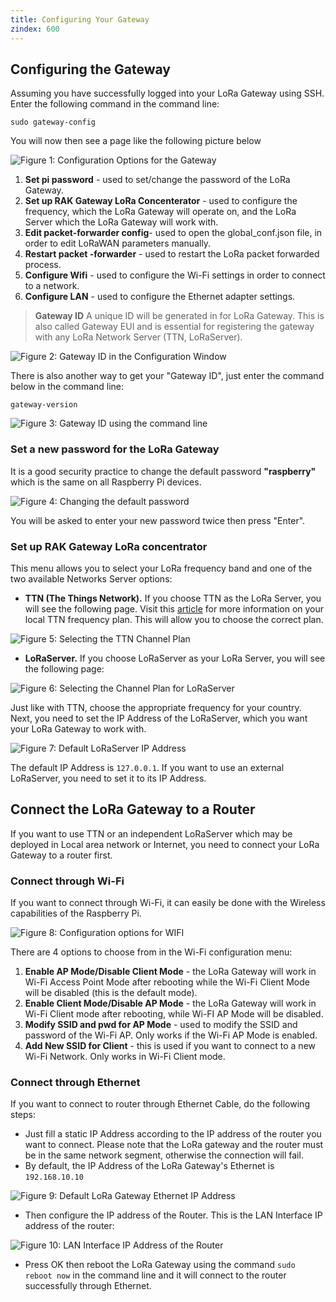 ```yaml
---
title: Configuring Your Gateway
zindex: 600
---
```

## Configuring the Gateway
Assuming you have successfully logged into your LoRa Gateway using SSH. Enter the following command in the command line:
```
sudo gateway-config
```

You will now then see a page like the following picture below


![Figure 1: Configuration Options for the Gateway](images/config-options.png)
1. **Set pi password** - used to set/change the password of the LoRa Gateway.
2. **Set up RAK Gateway LoRa Concenterator** - used to configure the frequency, which the LoRa Gateway will operate on, and the LoRa Server which the LoRa Gateway will work with.
3. **Edit packet-forwarder config**- used to open the global_conf.json file, in order to edit LoRaWAN parameters manually.
4. **Restart packet -forwarder** - used to restart the LoRa packet forwarded process.
5. **Configure Wifi** - used to configure the Wi-Fi settings in order to connect to a network.
6. **Configure LAN** - used to configure the Ethernet adapter settings.

>**Gateway ID** A unique ID will be generated in for LoRa Gateway. This is also called Gateway EUI and is essential for registering the gateway with any LoRa Network Server (TTN, LoRaServer).

![Figure 2: Gateway ID in the Configuration Window](images/gateway-id.png)

There is also another way to get your "Gateway ID", just enter the command below in the command line:

```
gateway-version
```

![Figure 3: Gateway ID using the command line](images/gateway-id-cmd.png)

### Set a new password for the LoRa Gateway
It is a good security practice to change the default password **"raspberry"** which is the same on all Raspberry Pi devices.

![Figure 4: Changing the default password](images/passwd.png)

You will be asked to enter your new password twice then press "Enter".

### Set up RAK Gateway LoRa concentrator
This menu allows you to select your LoRa frequency band and one of the two available Networks Server options:
* **TTN (The Things Network).** If you choose TTN as the LoRa Server, you will see the following page. Visit this [article](https://www.thethingsnetwork.org/docs/lorawan/frequencies-by-country.html) for more information on your local TTN frequency plan. This will allow you to choose the correct plan.

![Figure 5: Selecting the TTN Channel Plan](images/ttn.jpg)

* **LoRaServer.** If you choose LoRaServer as your LoRa Server, you will see the following page:

![Figure 6: Selecting the Channel Plan for LoRaServer](images/ttn-loraserver.png)

Just like with TTN, choose the appropriate frequency for your country. Next, you need to set the IP Address of the LoRaServer, which you want your LoRa Gateway to work with.

![Figure 7: Default LoRaServer IP Address](images/loraserver-ip.png)

The default IP Address is `127.0.0.1`. If you want to use an external LoRaServer, you need to set it to its IP Address.


## Connect the LoRa Gateway to a Router

If you want to use TTN or an independent LoRaServer which may be deployed in Local area network or Internet, you need to connect your LoRa Gateway to a router first.

### Connect through Wi-Fi
If you want to connect through Wi-Fi, it can easily be done with the Wireless capabilities of the Raspberry Pi.

![Figure 8: Configuration options for WIFI](images/wifi.png)

There are 4 options to choose from in the Wi-Fi configuration menu:

1. **Enable AP Mode/Disable Client Mode** - the LoRa Gateway will work in Wi-Fi Access Point Mode after rebooting while the Wi-Fi Client Mode will be disabled (this is the default mode).
2. **Enable Client Mode/Disable AP Mode** - the LoRa Gateway will work in Wi-Fi Client mode after rebooting, while Wi-FI AP Mode will be disabled.
3. **Modify SSID and pwd for AP Mode** - used to modify the SSID and password of the Wi-Fi AP. Only works if the Wi-Fi AP Mode is enabled.
4. **Add New SSID for Client** - this is used if you want to connect to a new Wi-Fi Network. Only works in Wi-Fi Client mode.

### Connect through Ethernet
If you want to connect to router through Ethernet Cable, do the following steps:

* Just fill a static IP Address according to the IP address of the router you want to connect. Please note that the LoRa gateway and the router must be in the same network segment, otherwise the connection will fail.
* By default, the IP Address of the LoRa Gateway's Ethernet is `192.168.10.10`

![Figure 9: Default LoRa Gateway Ethernet IP Address](images/ip-lora.png)

* Then configure the IP address of the Router. This is the LAN Interface IP address of the router:

![Figure 10: LAN Interface IP Address of the Router](images/lan-ip.png)

* Press OK then reboot the LoRa Gateway using the command `sudo reboot now` in the command line and it will connect to the router successfully through Ethernet.